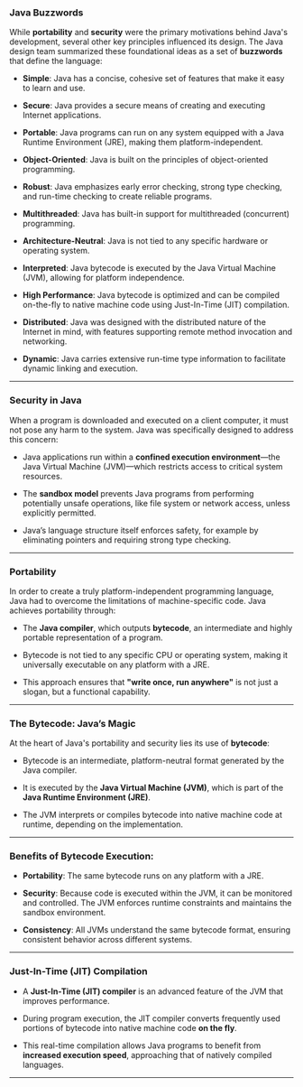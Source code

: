 
### Java Buzzwords

While **portability** and **security** were the primary motivations behind Java's development, several other key principles influenced its design. The Java design team summarized these foundational ideas as a set of **buzzwords** that define the language:

- **Simple**: Java has a concise, cohesive set of features that make it easy to learn and use.

- **Secure**: Java provides a secure means of creating and executing Internet applications.

- **Portable**: Java programs can run on any system equipped with a Java Runtime Environment (JRE), making them platform-independent.

- **Object-Oriented**: Java is built on the principles of object-oriented programming.

- **Robust**: Java emphasizes early error checking, strong type checking, and run-time checking to create reliable programs.

- **Multithreaded**: Java has built-in support for multithreaded (concurrent) programming.

- **Architecture-Neutral**: Java is not tied to any specific hardware or operating system.

- **Interpreted**: Java bytecode is executed by the Java Virtual Machine (JVM), allowing for platform independence.

- **High Performance**: Java bytecode is optimized and can be compiled on-the-fly to native machine code using Just-In-Time (JIT) compilation.

- **Distributed**: Java was designed with the distributed nature of the Internet in mind, with features supporting remote method invocation and networking.

- **Dynamic**: Java carries extensive run-time type information to facilitate dynamic linking and execution.

---

### Security in Java

When a program is downloaded and executed on a client computer, it must not pose any harm to the system. Java was specifically designed to address this concern:

- Java applications run within a **confined execution environment**—the Java Virtual Machine (JVM)—which restricts access to critical system resources.

- The **sandbox model** prevents Java programs from performing potentially unsafe operations, like file system or network access, unless explicitly permitted.

- Java’s language structure itself enforces safety, for example by eliminating pointers and requiring strong type checking.

---

### Portability

In order to create a truly platform-independent programming language, Java had to overcome the limitations of machine-specific code. Java achieves portability through:

- The **Java compiler**, which outputs **bytecode**, an intermediate and highly portable representation of a program.

- Bytecode is not tied to any specific CPU or operating system, making it universally executable on any platform with a JRE.

- This approach ensures that **"write once, run anywhere"** is not just a slogan, but a functional capability.


---

### The Bytecode: Java’s Magic

At the heart of Java's portability and security lies its use of **bytecode**:

- Bytecode is an intermediate, platform-neutral format generated by the Java compiler.

- It is executed by the **Java Virtual Machine (JVM)**, which is part of the **Java Runtime Environment (JRE)**.

- The JVM interprets or compiles bytecode into native machine code at runtime, depending on the implementation.

___

### Benefits of Bytecode Execution:

- **Portability**: The same bytecode runs on any platform with a JRE.

- **Security**: Because code is executed within the JVM, it can be monitored and controlled. The JVM enforces runtime constraints and maintains the sandbox environment.

- **Consistency**: All JVMs understand the same bytecode format, ensuring consistent behavior across different systems.

___

### Just-In-Time (JIT) Compilation

- A **Just-In-Time (JIT) compiler** is an advanced feature of the JVM that improves performance.

- During program execution, the JIT compiler converts frequently used portions of bytecode into native machine code **on the fly**.

- This real-time compilation allows Java programs to benefit from **increased execution speed**, approaching that of natively compiled languages.


---


